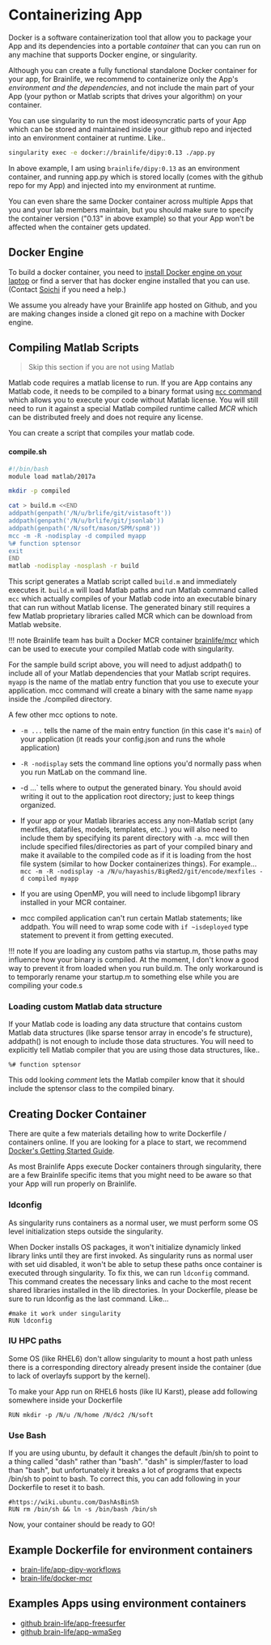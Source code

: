 # Containerizing App

Docker is a software containerization tool that allow you to package your App and its dependencies into a portable *container* that can you can run on any machine that supports Docker engine, or singularity.

Although you can create a fully functional standalone Docker container for your app, for Brainlife, we recommend to containerize only the App's *environment and the dependencies*, and not include the main part of your App (your python or Matlab scripts that drives your algorithm) on your container.

You can use singularity to run the most ideosyncratic parts of your App which can be stored and maintained inside your github repo and injected into an environment container at runtime. Like..

```bash
singularity exec -e docker://brainlife/dipy:0.13 ./app.py
```

In above example, I am using `brainlife/dipy:0.13` as an environment container, and running app.py which is stored locally (comes with the github repo for my App) and injected into my environment at runtime. 

You can even share the same Docker container across multiple Apps that you and your lab members maintain, but you should make sure to specify the container version ("0.13" in above example) so that your App won't be affected when the container gets updated. 

## Docker Engine

To build a docker container, you need to [install Docker engine on your laptop](https://docs.docker.com/machine/install-machine/) or find a server that has docker engine installed that you can use. (Contact [Soichi](hayashis@iu.edu) if you need a help.)

We assume you already have your Brainlife app hosted on Github, and you are making changes inside a cloned git repo on a machine with Docker engine.

## Compiling Matlab Scripts

> Skip this section if you are not using Matlab

Matlab code requires a matlab license to run. If you are App contains any Matlab code, it needs to be compiled to a binary format using [`mcc` command](https://www.mathworks.com/help/compiler/mcc.html) which allows you to execute your code without Matlab license. You will still need to run it against a special Matlab compiled runtime called *MCR* which can be distributed freely and does not require any license.

You can create a script that compiles your matlab code.

#### compile.sh

```bash
#!/bin/bash
module load matlab/2017a

mkdir -p compiled

cat > build.m <<END
addpath(genpath('/N/u/brlife/git/vistasoft'))
addpath(genpath('/N/u/brlife/git/jsonlab'))
addpath(genpath('/N/soft/mason/SPM/spm8'))
mcc -m -R -nodisplay -d compiled myapp
%# function sptensor
exit
END
matlab -nodisplay -nosplash -r build

```

This script generates a Matlab script called `build.m` and immediately executes it. `build.m` will load Matlab paths and run Matlab command called `mcc` which actually compiles of your Matlab code into an executable binary that can run without Matlab license. The generated binary still requires a few Matlab proprietary libraries called MCR which can be download from Matlab website. 

!!! note
        Brainlife team has built a Docker MCR container [brainlife/mcr](https://hub.docker.com/r/brainlife/mcr/tags/) which can be used to execute your compiled Matlab code with singularity.

For the sample build script above, you will need to adjust addpath() to include all of your Matlab dependencies that your Matlab script requires. `myapp` is the name of the matlab entry function that you use to execute your application. mcc command will create a binary with the same name `myapp` inside the ./compiled directory.

A few other mcc options to note.

* `-m ...` tells the name of the main entry function (in this case it's `main`) of your application (it reads your config.json and runs the whole application)
* `-R -nodisplay` sets the command line options you'd normally pass when you run MatLab on the command line.
* -d ...` tells where to output the generated binary. You should avoid writing it out to the application root directory; just to keep things organized.
* If your app or your Matlab libraries access any non-Matlab script (any mexfiles, datafiles, models, templates, etc..) you will also need to include them by specifying its parent directory with `-a`. mcc will then include specified files/directories as part of your compiled binary and make it available to the compiled code as if it is loading from the host file system (similar to how Docker containerizes things). For example...
        ```
        mcc -m -R -nodisplay -a /N/u/hayashis/BigRed2/git/encode/mexfiles -d compiled myapp
        ```

* If you are using OpenMP, you will need to include libgomp1 library installed in your MCR container.
* mcc compiled application can't run certain Matlab statements; like addpath. You will need to wrap some code with `if ~isdeployed` type statement to prevent it from getting executed.

!!! note
        If you are loading any custom paths via startup.m, those paths may influence how your binary is compiled. At the moment, I don't know a good way to prevent it from loaded when you run build.m. The only workaround is to temporarly rename your startup.m to something else while you are compiling your code.s

### Loading custom Matlab data structure

If your Matlab code is loading any data structure that contains custom Matlab data structures (like sparse tensor array in encode's fe structure), addpath() is not enough to include those data structures. You will need to explicitly tell Matlab compiler that you are using those data structures, like..

`%# function sptensor`

This odd looking *comment* lets the Matlab compiler know that it should include the sptensor class to the compiled binary.

<!--
## Create Dockerfile (MatLab)

Before you start working on Dockerfile, make sure you are already familiar with the basic concepts of Docker and [how to build a docker container](https://docs.docker.com/engine/reference/builder/). 

All Docker containers have a base-container. This base is used to derive all other containers. If your application uses Matlab, then I recommend using[the Brain-Life Docker Container](https://hub.docker.com/r/brainlife/mcr/). Alternatively, you could also use a more general OS container such as a Ubuntu, CentOS. The [neurodebian container](https://store.docker.com/images/63dbd2e1-f29e-498b-8b16-1477770ae733?tab=description) is a good alternative.

On this example, I am going to use [the LiFE Docker Container](https://github.com/brain-life/app-life/blob/master/Dockerfile) as a template (this was compiled using MCR:2016a on Ubuntu Linux compatible with NeuroDebian), but we are going to [app-dtiinit](https://github.com/brain-life/app-dtiinit) as an example to build a Docker container. To start:

1. cd into your local app-dtiinit folder (this folder should have the main file). 
2. copy the Dockerfile from [online](https://github.com/brain-life/app-life/blob/master/Dockerfile) into the current directory.
3. Open the `Dockerfile` and add the following lines, which will add a series of Docker commands: 
   1. Set the Docker base image and maintainer.
   ```
   FROM brainlife/mcr:R2016a
   MAINTAINER Your Name <youremail@iu.edu>
   ```
   2. Add dependencies. 
   This app requires the external, package FSL  to add this dependency we will the following lines to the Dockerfile.

   ```
   RUN sudo apt-get install fsl-complete
   ```
   3. Add the app-dtiinit to the Docker. 
   We want to put the entire content of you git repository (in our example because we have some MatLab code, the repository has been previously made into a standalone executable and compiled and the compiled version is under app-dtiinit/msa) on to this container somewhere. I am going to put it under /app.
   ```
   ADD . /app
   ```

   4. Lastly, need to specify the output directory to use
   ```
   RUN mkdir /output
   WORKDIR /output
   ```

   5. Then set the entry point of your application
   ```
   ENTRYPOINT ["/app/docker.sh"]
   ```

3b. Prepare for your container to be run under singularity. Singularity allows users to run your container where they don't have root access (or docker engine access). One issue with running Docker container under singularity is that, often dynamically linked libraries creates symlinks under /usr/lib64 directory when they are first executed. (TODO - explain why this fails under singularity). To setup all necessary symlinks before singularity executes the container, run ldconfig at the end of your Dockerfile

   ```
   RUN ldconfig
   ```

   For more information about singularity, please see http://singularity.lbl.gov/docs-docker#best-practices

4. Now, create a sample config.json on your current directory to be used..

`config.json`
```
{
   "some": "param",
   "another": 123,
   "input": "/input/somefile.nii.gz"
}
```

5. Build the container (make sure to name it something like `-t brainlife/someapp`), 

```
docker build -t brainlife/check.
```

6. Then run it to test it

```
docker run --rm -it \
        -v /host/input:/input \
        -v `pwd`:/output \
        brainlife/yourapp
```

7 (optional). You can also save the above two commands into separate .sh files for ease of access. 

```
vim run_docker.sh
(copy and paste into run_docker.sh
docker run --rm -it \
        -v /host/input:/input \
        -v `pwd`:/output \
        brainlife/yourapp)
./run_docker.sh
```

Do something similar for building the container into its own build.sh file.

## Create DockerFile (Python)

There are a few differences between the Matlab and Python versions of DockerFile. Namely the version and dependencies. While the Matlab one will show how to create one from an existing DockerFile, this part will show how to create a DockerFile from scratch. Please remember to install Docker before continuing.

1. In the folder of your Brain-Life application. Create a file called DockerFile.

```
vim Dockerfile
```

2. In the DockerFile, set the OS and version of Python you would like to use.

```
FROM ubuntu:16.04 (or whatever OS fits your fancy)
FROM python:2
```

3. Now install the dependencies your application requires.

To install pip and git, which you would most likely want to do, add the following to your DockerFile.

```
RUN apt-get update && apt-get install -y python-pip git
```

To pip install your dependencies add the following command:

```
RUN pip install numpy Cython your-other-dependencies
```

To git clone a repository and install from there add the following

```
RUN git clone the git url of the repository /rep-name
RUN cd /rep-name && python setup.py build_ext --inplace
```

4. Now we need to make a folder for adding our main python files. The DockerFile will run your applications from here.

```
RUN mkdir /app
COPY main.py /app
COPY another necessary .py file /app
```

Copy all necessary python files into the app folder.

5. We will now create a folder for the output of your application.

```
RUN mkdir /output
WORKDIR /output
```

If you want to test your application locally, make sure you have your **local** config.json file in the output folder.

6. If you did any git clones and install from the setup.py in there make sure you also set the PYTHONPATH like so

If you installed everything from pip, you may skip this step.
```
ENV PYTHONPATH /my-git-repo:$PYTHONPATH
```

7. Finally, we add the last line to finish up our DockerFile.

```
CMD /app/main.py
```

Congratulations! You wrote the DockerFile! You can see a full example here: "add example here Aman"

## Building and running your container

1. Build the container (make sure to name it something like `-t brainlife/someapp`), 

```
docker build -t brainlife/check .
```

2. Then run it to test it

```
docker run --rm -it \
        -v /host/input:/input \
        -v `pwd`:/output \
        brainlife/yourapp
```

3 (optional). You can also save the above two commands into separate .sh files for ease of access. 

run_docker.sh
```
docker run --rm -it \
        -v /host/input:/input \
        -v `pwd`:/output \
        brainlife/yourapp
```

Do something similar for building the container into its own build.sh file.

```
vim run_docker.sh
(copy and paste into build.sh)
docker build -t brainlife/check.
./build.sh (to run)
```

You only need to run the build once, unless you change something in your DockerFile. Otherwise you can directly run with the command or with run_docker.sh.

You will also probably need to give your run_docker.sh and build.sh permissions.

```
chmod +x build.sh run_docker.sh
```

## README

Once you know that your container works, you should push your container to docker hub and update the README of your git repo to include instructions on how to run your container.

-->

## Creating Docker Container

There are quite a few materials detailing how to write Dockerfile / containers online. If you are looking for a place to start, we recommend [Docker's Getting Started Guide](https://docs.docker.com/get-started/).

As most Brainlife Apps execute Docker containers through singularity, there are a few Brainlife specific items that you might need to be aware so that your App will run properly on Brainlife.

### ldconfig

As singularity runs containers as a normal user, we must perform some OS level initialization steps outside the singularity.

When Docker installs OS packages, it won't initialize dynamicly linked library links until they are first invoked. As singularity runs as normal user with set uid disabled, it won't be able to setup these paths once container is executed through singularity. To fix this, we can run `ldconfig` command. This command creates the necessary links and cache to the most recent shared libraries installed in the lib directories. In your Dockerfile, please be sure to run ldconfig as the last command. Like...

```
#make it work under singularity
RUN ldconfig 
```

### IU HPC paths

Some OS (like RHEL6) don't allow singularity to mount a host path unless there is a corresponding directory already present inside the container (due to lack of overlayfs support by the kernel).

To make your App run on RHEL6 hosts (like IU Karst), please add following somewhere inside your Dockerfile

```
RUN mkdir -p /N/u /N/home /N/dc2 /N/soft
```

### Use Bash 

If you are using ubuntu, by default it changes the default /bin/sh to point to a thing called "dash" rather than "bash". "dash" is simpler/faster to load than "bash", but unfortunately it breaks a lot of programs that expects /bin/sh to point to bash. To correct this, you can add following in your Dockerfile to reset it to bash.

```
#https://wiki.ubuntu.com/DashAsBinSh
RUN rm /bin/sh && ln -s /bin/bash /bin/sh
```

Now, your container should be ready to GO!

## Example Dockerfile for environment containers

* [brain-life/app-dipy-workflows](https://github.com/brain-life/app-dipy-workflows/blob/master/Dockerfile)
* [brain-life/docker-mcr](https://github.com/brain-life/docker-mcr)

## Examples Apps using environment containers

* [github brain-life/app-freesurfer](https://github.com/brain-life/app-freesurfer)
* [github brain-life/app-wmaSeg](https://github.com/brain-life/app-wmaSeg)

<!--

Matlab App Exmple 

* [github brain-life/app-life](https://github.com/brain-life/app-life)
* [dockerhub brainlife/life](https://hub.docker.com/r/brainlife/life/) (Dockerhub Autobuild)

Dipy (python) App Example

* [github brain-life/app-dipy-workflows](https://github.com/brain-life/app-dipy-workflows)

-->

